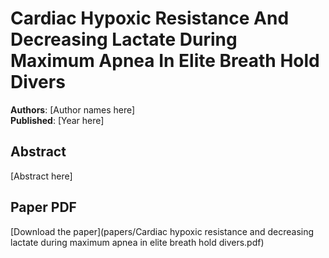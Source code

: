# Cardiac Hypoxic Resistance And Decreasing Lactate During Maximum Apnea In Elite Breath Hold Divers

**Authors**: [Author names here]  
**Published**: [Year here]

## Abstract

[Abstract here]

## Paper PDF

[Download the paper](papers/Cardiac hypoxic resistance and decreasing lactate during maximum apnea in elite breath hold divers.pdf)
